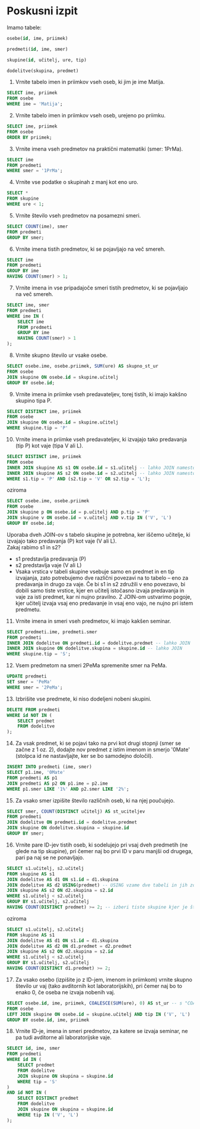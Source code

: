 # Poskusni izpit

Imamo tabele:
```sql
osebe(id, ime, priimek)
```
```sql
predmeti(id, ime, smer)
```
```sql
skupine(id, učitelj, ure, tip)
```
```sql
dodelitve(skupina, predmet)
```

1. Vrnite tabelo imen in priimkov vseh oseb, ki jim je ime Matija.
```sql
SELECT ime, priimek 
FROM osebe
WHERE ime = 'Matija';
```

2. Vrnite tabelo imen in priimkov vseh oseb, urejeno po priimku.
```sql
SELECT ime, priimek 
FROM osebe
ORDER BY priimek;
```

3. Vrnite imena vseh predmetov na praktični matematiki (smer: 1PrMa).
```sql
SELECT ime 
FROM predmeti
WHERE smer = '1PrMa';
```

4. Vrnite vse podatke o skupinah z manj kot eno uro.
```sql
SELECT * 
FROM skupine
WHERE ure < 1;
```

5. Vrnite število vseh predmetov na posamezni smeri.
```sql
SELECT COUNT(ime), smer 
FROM predmeti
GROUP BY smer;
```

6. Vrnite imena tistih predmetov, ki se pojavljajo na več smereh.
```sql
SELECT ime 
FROM predmeti
GROUP BY ime
HAVING COUNT(smer) > 1;
```

7. Vrnite imena in vse pripadajoče smeri tistih predmetov, ki se pojavljajo na več smereh.
```sql
SELECT ime, smer 
FROM predmeti
WHERE ime IN (
    SELECT ime 
    FROM predmeti
    GROUP BY ime
    HAVING COUNT(smer) > 1
);
```

8. Vrnite skupno število ur vsake osebe.
```sql
SELECT osebe.ime, osebe.priimek, SUM(ure) AS skupno_st_ur 
FROM osebe
JOIN skupine ON osebe.id = skupine.učitelj
GROUP BY osebe.id;
```

9. Vrnite imena in priimke vseh predavateljev, torej tistih, ki imajo kakšno skupino tipa P.
```sql
SELECT DISTINCT ime, priimek 
FROM osebe
JOIN skupine ON osebe.id = skupine.učitelj
WHERE skupine.tip = 'P'
```

10. Vrnite imena in priimke vseh predavateljev, ki izvajajo tako predavanja (tip P) kot vaje (tipa V ali L).
```sql
SELECT DISTINCT ime, priimek
FROM osebe
INNER JOIN skupine AS s1 ON osebe.id = s1.učitelj -- lahko JOIN namesto INNER JOIN
INNER JOIN skupine AS s2 ON osebe.id = s2.učitelj -- lahko JOIN namesto INNER JOIN
WHERE s1.tip = 'P' AND (s2.tip = 'V' OR s2.tip = 'L');
```
oziroma
```sql
SELECT osebe.ime, osebe.priimek
FROM osebe
JOIN skupine p ON osebe.id = p.učitelj AND p.tip = 'P'
JOIN skupine v ON osebe.id = v.učitelj AND v.tip IN ('V', 'L')
GROUP BY osebe.id;
```
Uporaba dveh JOIN-ov s tabelo skupine je potrebna, ker iščemo učitelje, ki izvajajo tako predavanja (P) kot vaje (V ali L).  
Zakaj rabimo s1 in s2?
* s1 predstavlja predavanja (P)
* s2 predstavlja vaje (V ali L)
* Vsaka vrstica v tabeli skupine vsebuje samo en predmet in en tip izvajanja, zato potrebujemo dve različni povezavi na to tabelo – eno za predavanja in drugo za vaje.
Če bi s1 in s2 združili v eno povezavo, bi dobili samo tiste vrstice, kjer en učitelj istočasno izvaja predavanja in vaje za isti predmet, kar ni nujno pravilno. Z JOIN-om ustvarimo pogoje, kjer učitelj izvaja vsaj eno predavanje in vsaj eno vajo, ne nujno pri istem predmetu.

11. Vrnite imena in smeri vseh predmetov, ki imajo kakšen seminar.
```sql
SELECT predmeti.ime, predmeti.smer
FROM predmeti
INNER JOIN dodelitve ON predmeti.id = dodelitve.predmet -- lahko JOIN
INNER JOIN skupine ON dodelitve.skupina = skupine.id -- lahko JOIN
WHERE skupine.tip = 'S';
```

12. Vsem predmetom na smeri 2PeMa spremenite smer na PeMa.
```sql
UPDATE predmeti
SET smer = 'PeMa'
WHERE smer = '2PeMa';
```

13. Izbrišite vse predmete, ki niso dodeljeni nobeni skupini.
```sql
DELETE FROM predmeti
WHERE id NOT IN (
    SELECT predmet 
    FROM dodelitve
);
```

14. Za vsak predmet, ki se pojavi tako na prvi kot drugi stopnji (smer se začne z 1 oz. 2), dodajte nov predmet z istim imenom in smerjo '0Mate' (stolpca id ne nastavljajte, ker se bo samodejno določil).
```sql
INSERT INTO predmeti (ime, smer)
SELECT p1.ime, '0Mate' 
FROM predmeti AS p1
JOIN predmeti AS p2 ON p1.ime = p2.ime
WHERE p1.smer LIKE '1%' AND p2.smer LIKE '2%';
```

15. Za vsako smer izpišite število različnih oseb, ki na njej poučujejo.
```sql
SELECT smer, COUNT(DISTINCT učitelj) AS st_uciteljev 
FROM predmeti
JOIN dodelitve ON predmeti.id = dodelitve.predmet
JOIN skupine ON dodelitve.skupina = skupine.id
GROUP BY smer;
```

16. Vrnite pare ID-jev tistih oseb, ki sodelujejo pri vsaj dveh predmetih (ne glede na tip skupine), pri čemer naj bo prvi ID v paru manjši od drugega, pari pa naj se ne ponavljajo.
```sql
SELECT s1.učitelj, s2.učitelj 
FROM skupine AS s1
JOIN dodelitve AS d1 ON s1.id = d1.skupina
JOIN dodelitve AS d2 USING(predmet) -- USING vzame dve tabeli in jih združi glede na stolpec predmet
JOIN skupine AS s2 ON d2.skupina = s2.id
WHERE s1.učitelj < s2.učitelj
GROUP BY s1.učitelj, s2.učitelj
HAVING COUNT(DISTINCT predmet) >= 2; -- izberi tiste skupine kjer je število različnih predmetov vsaj 2
```
oziroma
```sql
SELECT s1.učitelj, s2.učitelj
FROM skupine AS s1
JOIN dodelitve AS d1 ON s1.id = d1.skupina
JOIN dodelitve AS d2 ON d1.predmet = d2.predmet
JOIN skupine AS s2 ON d2.skupina = s2.id
WHERE s1.učitelj < s2.učitelj
GROUP BY s1.učitelj, s2.učitelj
HAVING COUNT(DISTINCT d1.predmet) >= 2;
```

17. Za vsako osebo (izpišite jo z ID-jem, imenom in priimkom) vrnite skupno število ur vaj (tako avditornih kot laboratorijskih), pri čemer naj bo to enako 0, če oseba ne izvaja nobenih vaj.
```sql
SELECT osebe.id, ime, priimek, COALESCE(SUM(ure), 0) AS st_ur -- s "COALESCE" nadomestimo NULL z 0
FROM osebe
LEFT JOIN skupine ON osebe.id = skupine.učitelj AND tip IN ('V', 'L')
GROUP BY osebe.id, ime, priimek
```

18. Vrnite ID-je, imena in smeri predmetov, za katere se izvaja seminar, ne pa tudi avditorne ali laboratorijske vaje.
```sql
SELECT id, ime, smer
FROM predmeti
WHERE id IN (
    SELECT predmet
    FROM dodelitve
    JOIN skupine ON skupina = skupine.id
    WHERE tip = 'S'
)
AND id NOT IN (
    SELECT DISTINCT predmet
    FROM dodelitve
    JOIN skupine ON skupina = skupine.id
    WHERE tip IN ('V', 'L')
);
```